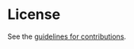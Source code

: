 # License

See the
[guidelines for contributions](https://github.com/DavidSchinazi/draft-h3-datagram/blob/master/CONTRIBUTING.md).
